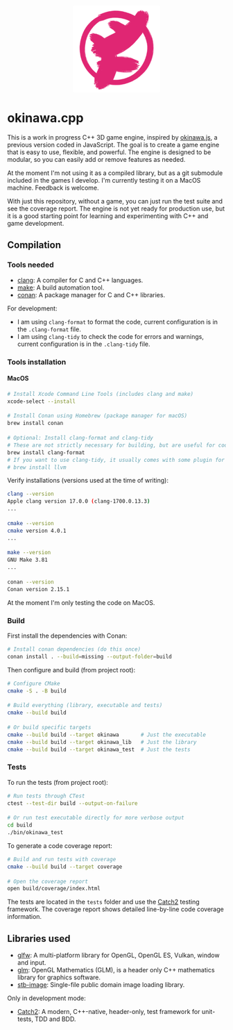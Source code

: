 <p align="center">
  <img width="200" alt="okinawa.cpp logo" src="/assets/okinawa_logo.png">
</p>

# okinawa.cpp

This is a work in progress C++ 3D game engine, inspired by [okinawa.js](https://github.com/okinawa-dev/okinawa.js), a previous version coded in JavaScript. The goal is to create a game engine that is easy to use, flexible, and powerful. The engine is designed to be modular, so you can easily add or remove features as needed.

At the moment I'm not using it as a compiled library, but as a git submodule included in the games I develop. I'm currently testing it on a MacOS machine. Feedback is welcome.

With just this repository, without a game, you can just run the test suite and see the coverage report. The engine is not yet ready for production use, but it is a good starting point for learning and experimenting with C++ and game development.

## Compilation

### Tools needed

- [clang](https://clang.llvm.org/): A compiler for C and C++ languages.
- [make](https://www.gnu.org/software/make/): A build automation tool.
- [conan](https://conan.io/): A package manager for C and C++ libraries.

For development:

- I am using `clang-format` to format the code, current configuration is in the `.clang-format` file. 
- I am using `clang-tidy` to check the code for errors and warnings, current configuration is in the `.clang-tidy` file.

### Tools installation

#### MacOS

```bash
# Install Xcode Command Line Tools (includes clang and make)
xcode-select --install

# Install Conan using Homebrew (package manager for macOS)
brew install conan

# Optional: Install clang-format and clang-tidy
# These are not strictly necessary for building, but are useful for code formatting and linting
brew install clang-format
# If you want to use clang-tidy, it usually comes with some plugin for your IDE, or included with llvm
# brew install llvm
```

Verify installations (versions used at the time of writing):

```bash
clang --version
Apple clang version 17.0.0 (clang-1700.0.13.3)
...

cmake --version
cmake version 4.0.1
...

make --version
GNU Make 3.81
...

conan --version
Conan version 2.15.1
```

At the moment I'm only testing the code on MacOS.

### Build

First install the dependencies with Conan:

```bash
# Install conan dependencies (do this once)
conan install . --build=missing --output-folder=build
```

Then configure and build (from project root):

```bash
# Configure CMake
cmake -S . -B build

# Build everything (library, executable and tests)
cmake --build build

# Or build specific targets
cmake --build build --target okinawa       # Just the executable
cmake --build build --target okinawa_lib   # Just the library
cmake --build build --target okinawa_test  # Just the tests
```

### Tests

To run the tests (from project root):

```bash
# Run tests through CTest
ctest --test-dir build --output-on-failure

# Or run test executable directly for more verbose output
cd build 
./bin/okinawa_test
```

To generate a code coverage report:

```bash
# Build and run tests with coverage 
cmake --build build --target coverage

# Open the coverage report
open build/coverage/index.html
```

The tests are located in the `tests` folder and use the [Catch2](https://github.com/catchorg/Catch2) testing framework. The coverage report shows detailed line-by-line code coverage information.

## Libraries used

- [glfw](https://github.com/glfw/glfw): A multi-platform library for OpenGL, OpenGL ES, Vulkan, window and input.
- [glm](https://github.com/g-truc/glm): OpenGL Mathematics (GLM), is a header only C++ mathematics library for graphics software.
- [stb-image](https://github.com/nothings/stb): Single-file public domain image loading library.

Only in development mode:

- [Catch2](https://github.com/catchorg/Catch2): A modern, C++-native, header-only, test framework for unit-tests, TDD and BDD.
